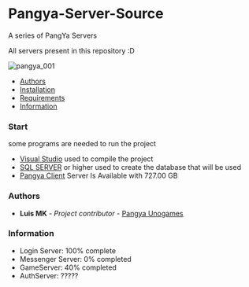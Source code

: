 # Pangya-Server-Source
A series of PangYa Servers


All servers present in this repository :D

![pangya_001](https://user-images.githubusercontent.com/27017433/80647538-06390c80-8a45-11ea-872b-4792f27a5f31.jpg)

- [Authors](#authors)
- [Installation](#installation)
- [Requirements](#start)
- [Information](#information)

### Start
some programs are needed to run the project

* [Visual Studio](https://visualstudio.microsoft.com/pt-br/) used to compile the project
* [SQL SERVER](https://www.microsoft.com/pt-br/sql-server/sql-server-downloads) or higher used to create the database that will be used
* [Pangya Client](aindavouupdar.com) Server Is Available with 727.00 GB

### Authors

* **Luis MK** - *Project contributor* - [Pangya Unogames](https://github.com/luismk)

### Information
* Login Server: 100% complete
* Messenger Server: 0% completed
* GameServer: 40% completed
* AuthServer: ?????
